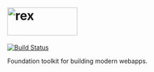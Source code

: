 <a href="#"><img alt="rex" src="https://raw.githubusercontent.com/jimzhan/reflow/assets/images/Reflow.png" width="160px" height="64px"></a>
===
[![Build Status](https://travis-ci.org/jimzhan/reflow.svg?branch=master)](https://travis-ci.org/jimzhan/reflow)

Foundation toolkit for building modern webapps.
